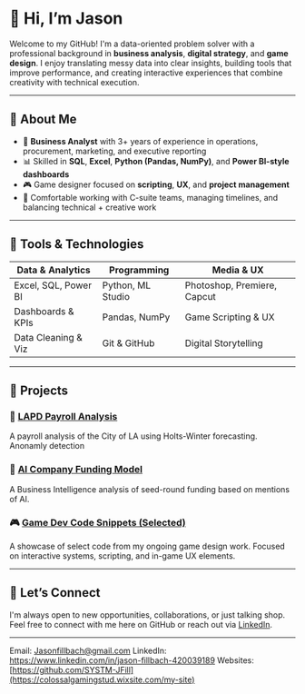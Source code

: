 # 👋 Hi, I’m Jason

Welcome to my GitHub! I'm a data-oriented problem solver with a professional background in **business analysis**, **digital strategy**, and **game design**. I enjoy translating messy data into clear insights, building tools that improve performance, and creating interactive experiences that combine creativity with technical execution.

---

## 💼 About Me

- 🧠 **Business Analyst** with 3+ years of experience in operations, procurement, marketing, and executive reporting  
- 📊 Skilled in **SQL**, **Excel**, **Python (Pandas, NumPy)**, and **Power BI-style dashboards**  
- 🎮 Game designer focused on **scripting**, **UX**, and **project management**  
- 🧰 Comfortable working with C-suite teams, managing timelines, and balancing technical + creative work  


---

## 🔧 Tools & Technologies

| Data & Analytics     | Programming        | Media & UX            |
|----------------------|--------------------|------------------------|
| Excel, SQL, Power BI | Python, ML Studio  | Photoshop, Premiere, Capcut |
| Dashboards & KPIs    | Pandas, NumPy      | Game Scripting & UX    |
| Data Cleaning & Viz  | Git & GitHub       | Digital Storytelling   |

---

## 📁 Projects

### 👮 [LAPD Payroll Analysis](#)
A payroll analysis of the City of LA using Holts-Winter forecasting. Anonamly detection

### 🧠 [AI Company Funding Model](#)
A Business Intelligence analysis of seed-round funding based on mentions of AI.


### 🎮 [Game Dev Code Snippets (Selected)](#)
A showcase of select code from my ongoing game design work. Focused on interactive systems, scripting, and in-game UX elements.

---

## 🤝 Let’s Connect

I'm always open to new opportunities, collaborations, or just talking shop.  
Feel free to connect with me here on GitHub or reach out via [LinkedIn](#).

---


Email: Jasonfillbach@gmail.com
LinkedIn: https://www.linkedin.com/in/jason-fillbach-420039189
Websites: [https://github.com/SYSTM-JFill](https://colossalgamingstud.wixsite.com/my-site)
